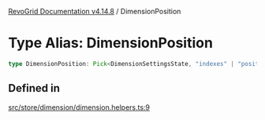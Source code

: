 [RevoGrid Documentation v4.14.8](README.md) / DimensionPosition

# Type Alias: DimensionPosition

```ts
type DimensionPosition: Pick<DimensionSettingsState, "indexes" | "positionIndexes" | "originItemSize" | "positionIndexToItem">;
```

## Defined in

[src/store/dimension/dimension.helpers.ts:9](https://github.com/revolist/revogrid/blob/e548e2f67dd1ccbf7f1e03dfbe23431ad8065184/src/store/dimension/dimension.helpers.ts#L9)
